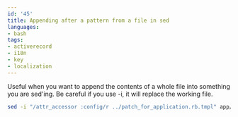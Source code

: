 ```yaml
---
id: '45'
title: Appending after a pattern from a file in sed
languages:
- bash
tags:
- activerecord
- i18n
- key
- localization
---
```

Useful when you want to append the contents of a whole file into something you are sed'ing. Be careful if you use -i, it will replace the working file.


```bash
sed -i "/attr_accessor :config/r ../patch_for_application.rb.tmpl" app/controllers/application.rb
```
    

